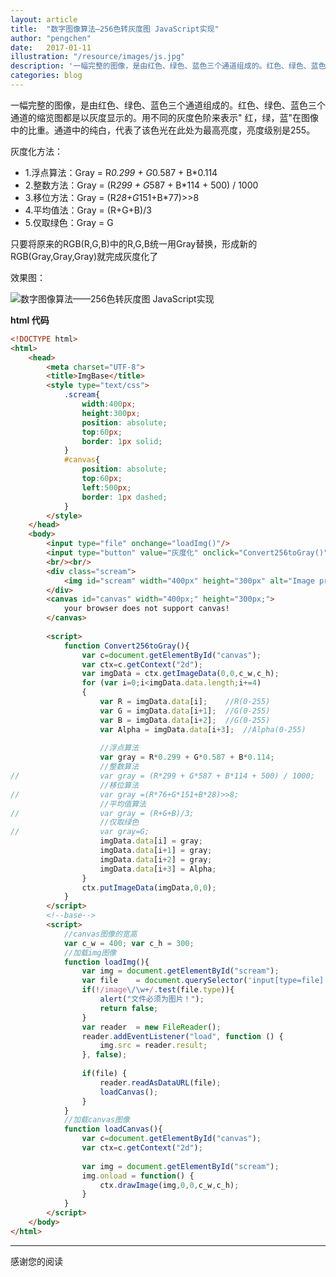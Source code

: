 ```yaml
---
layout: article
title:  "数字图像算法—256色转灰度图 JavaScript实现"
author: "pengchen"
date:   2017-01-11
illustration: "/resource/images/js.jpg"
description: '一幅完整的图像，是由红色、绿色、蓝色三个通道组成的。红色、绿色、蓝色三个通道的缩览图都是以灰度显示的。用不同的灰度色阶来表示" 红，绿，蓝"在图像中的比重。通道中的纯白，代表了该色光...'
categories: blog
---
```


一幅完整的图像，是由红色、绿色、蓝色三个通道组成的。红色、绿色、蓝色三个通道的缩览图都是以灰度显示的。用不同的灰度色阶来表示" 红，绿，蓝"在图像中的比重。通道中的纯白，代表了该色光在此处为最高亮度，亮度级别是255。

灰度化方法：
+ 1.浮点算法：Gray = R*0.299 + G*0.587 + B*0.114　　
+ 2.整数方法：Gray = (R*299 + G*587 + B*114 + 500) / 1000　
+ 3.移位方法：Gray = (R*28+G*151+B*77)>>8　　
+ 4.平均值法：Gray = (R+G+B)/3　
+ 5.仅取绿色：Gray = G

只要将原来的RGB(R,G,B)中的R,G,B统一用Gray替换，形成新的RGB(Gray,Gray,Gray)就完成灰度化了

效果图：


![数字图像算法——256色转灰度图 JavaScript实现](https://cdn.files.qdfuns.com/article/content/picture/201701/12/110919oitwztbbg8i440i8.png)

**html 代码**

```html
<!DOCTYPE html>
<html>
	<head>
		<meta charset="UTF-8">
		<title>ImgBase</title>
		<style type="text/css">
			.scream{
				width:400px;
				height:300px;
				position: absolute;
				top:60px;
				border: 1px solid;
			}
			#canvas{
				position: absolute;
				top:60px;
				left:500px;
				border: 1px dashed;
			}
		</style>
	</head>
	<body>
		<input type="file" onchange="loadImg()"/>
		<input type="button" value="灰度化" onclick="Convert256toGray()"/>
		<br/><br/>
		<div class="scream">
			<img id="scream" width="400px" height="300px" alt="Image preview...">
		</div>
		<canvas id="canvas" width="400px;" height="300px;">
			your browser does not support canvas!
		</canvas>
		
		<script>
			function Convert256toGray(){
				var c=document.getElementById("canvas");
				var ctx=c.getContext("2d");
				var imgData = ctx.getImageData(0,0,c_w,c_h);
				for (var i=0;i<imgData.data.length;i+=4)
			    {
			    	var R = imgData.data[i];	//R(0-255)
			    	var G = imgData.data[i+1];	//G(0-255)
			    	var B = imgData.data[i+2];	//G(0-255)
			    	var Alpha = imgData.data[i+3];	//Alpha(0-255)
			    	
			    	//浮点算法
			    	var gray = R*0.299 + G*0.587 + B*0.114;
			    	//整数算法
//					var gray = (R*299 + G*587 + B*114 + 500) / 1000;　
					//移位算法
//			    	var gray =(R*76+G*151+B*28)>>8;
					//平均值算法
//			        var gray = (R+G+B)/3;
					//仅取绿色
//					var gray=G;
			        imgData.data[i] = gray;
			        imgData.data[i+1] = gray;	
			        imgData.data[i+2] = gray;	
			        imgData.data[i+3] = Alpha;  
			    }
				ctx.putImageData(imgData,0,0);
			}
		</script>
		<!--base-->
		<script>
			//canvas图像的宽高 
			var c_w = 400; var c_h = 300;
			//加载img图像
			function loadImg(){
				var img = document.getElementById("scream");
				var file    = document.querySelector('input[type=file]').files[0];
				if(!/image\/\w+/.test(file.type)){
			        alert("文件必须为图片！");
			        return false;
			    }
				var reader  = new FileReader();
				reader.addEventListener("load", function () {
				    img.src = reader.result;
				}, false);
				
				if(file) {
					reader.readAsDataURL(file);
					loadCanvas();
				}
			}
			//加载canvas图像
			function loadCanvas(){
				var c=document.getElementById("canvas");
				var ctx=c.getContext("2d");
				
				var img = document.getElementById("scream");
				img.onload = function() {
					ctx.drawImage(img,0,0,c_w,c_h);
				} 
			}
		</script>
	</body>
</html>
```

---
感谢您的阅读
